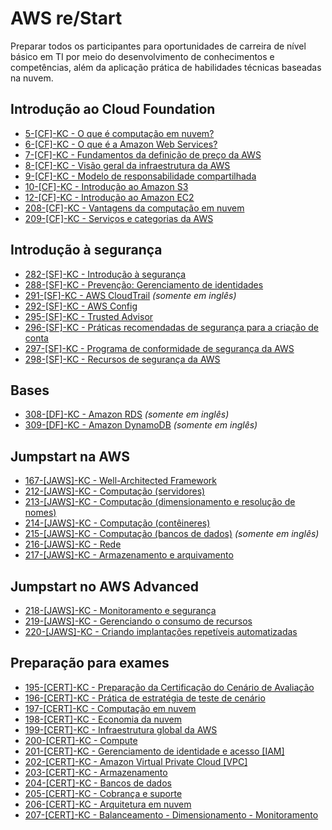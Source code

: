 # AWS re/Start
Preparar todos os participantes para oportunidades de carreira de nível básico em TI por meio do desenvolvimento de conhecimentos e competências, além da aplicação prática de habilidades técnicas baseadas na nuvem. 

## Introdução ao Cloud Foundation
- [5-[CF]-KC - O que é computação em nuvem?](KCs/005.md)
- [6-[CF]-KC - O que é a Amazon Web Services?](KCs/006.md)
- [7-[CF]-KC - Fundamentos da definição de preço da AWS](KCs/007.md)
- [8-[CF]-KC - Visão geral da infraestrutura da AWS](KCs/008.md)
- [9-[CF]-KC - Modelo de responsabilidade compartilhada](KCs/009.md)
- [10-[CF]-KC - Introdução ao Amazon S3](KCs/010.md)
- [12-[CF]-KC - Introdução ao Amazon EC2](KCs/012.md)
- [208-[CF]-KC - Vantagens da computação em nuvem](KCs/208.md)
- [209-[CF]-KC - Serviços e categorias da AWS](KCs/209.md)

## Introdução à segurança
- [282-[SF]-KC - Introdução à segurança](KCs/282.md)
- [288-[SF]-KC - Prevenção: Gerenciamento de identidades](KCs/288.md)
- [291-[SF]-KC - AWS CloudTrail](KCs/291.md) *(somente em inglês)*
- [292-[SF]-KC - AWS Config](KCs/292.md)
- [295-[SF]-KC - Trusted Advisor](KCs/295.md)
- [296-[SF]-KC - Práticas recomendadas de segurança para a criação de conta](KCs/296.md)
- [297-[SF]-KC - Programa de conformidade de segurança da AWS](KCs/297.md)
- [298-[SF]-KC - Recursos de segurança da AWS](KCs/298.md)
 
## Bases
- [308-[DF]-KC - Amazon RDS](KCs/308.md) *(somente em inglês)*
- [309-[DF]-KC - Amazon DynamoDB](KCs/309.md) *(somente em inglês)*

## Jumpstart na AWS
- [167-[JAWS]-KC - Well-Architected Framework](KCs/195.md)
- [212-[JAWS]-KC - Computação (servidores)](KCs/195.md)
- [213-[JAWS]-KC - Computação (dimensionamento e resolução de nomes)](KCs/195.md)
- [214-[JAWS]-KC - Computação (contêineres)](KCs/195.md)
- [215-[JAWS]-KC - Computação (bancos de dados)](KCs/195.md) *(somente em inglês)*
- [216-[JAWS]-KC - Rede](KCs/195.md)
- [217-[JAWS]-KC - Armazenamento e arquivamento](KCs/195.md)

## Jumpstart no AWS Advanced
- [218-[JAWS]-KC - Monitoramento e segurança](KCs/218.md)
- [219-[JAWS]-KC - Gerenciando o consumo de recursos](KCs/219.md)
- [220-[JAWS]-KC - Criando implantações repetíveis automatizadas](KCs/220.md)

## Preparação para exames
- [195-[CERT]-KC - Preparação da Certificação do Cenário de Avaliação](KCs/195.md)
- [196-[CERT]-KC - Prática de estratégia de teste de cenário](KCs/196.md)
- [197-[CERT]-KC - Computação em nuvem](KCs/197.md)
- [198-[CERT]-KC - Economia da nuvem](KCs/198.md)
- [199-[CERT]-KC - Infraestrutura global da AWS](KCs/199.md)
- [200-[CERT]-KC - Compute](KCs/200.md)
- [201-[CERT]-KC - Gerenciamento de identidade e acesso [IAM]](KCs/201.md)
- [202-[CERT]-KC - Amazon Virtual Private Cloud [VPC]](KCs/202.md)
- [203-[CERT]-KC - Armazenamento](KCs/203.md)
- [204-[CERT]-KC - Bancos de dados](KCs/204.md)
- [205-[CERT]-KC - Cobrança e suporte](KCs/205.md)
- [206-[CERT]-KC - Arquitetura em nuvem](KCs/206.md)
- [207-[CERT]-KC - Balanceamento - Dimensionamento - Monitoramento](KCs/207.md)
